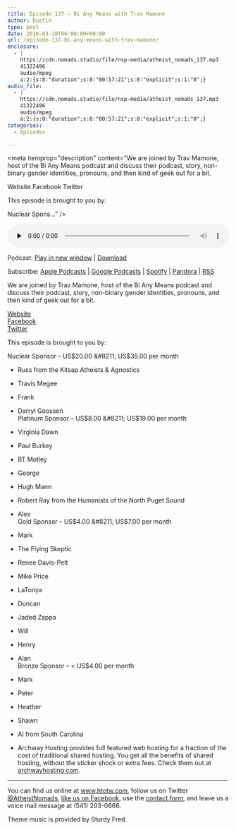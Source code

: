 ```yaml
---
title: Episode 137 – Bi Any Means with Trav Mamone
author: Dustin
type: post
date: 2016-03-10T06:00:00+00:00
url: /episode-137-bi-any-means-with-trav-mamone/
enclosure:
  - |
    https://cdn.nomads.studio/file/nsp-media/atheist_nomads_137.mp3
    41322496
    audio/mpeg
    a:2:{s:8:"duration";s:8:"00:57:21";s:8:"explicit";s:1:"0";}
audio_file:
  - |
    https://cdn.nomads.studio/file/nsp-media/atheist_nomads_137.mp3
    41322496
    audio/mpeg
    a:2:{s:8:"duration";s:8:"00:57:21";s:8:"explicit";s:1:"0";}
categories:
  - Episodes

---
```

<div itemscope itemtype="http://schema.org/AudioObject">
  <meta itemprop="name" content="Episode 137 &#8211; Bi Any Means with Trav Mamone" />
  
  <meta itemprop="uploadDate" content="2016-03-09T23:00:00-07:00" />
  
  <meta itemprop="encodingFormat" content="audio/mpeg" />
  
  <meta itemprop="duration" content="PT57M21S" />
  
  <meta itemprop="description" content="We are joined by Trav Mamone, host of the Bi Any Means podcast and discuss their podcast, story, non-binary gender identities, pronouns, and then kind of geek out for a bit.

Website
Facebook
Twitter

This episode is brought to you by:

Nuclear Spons..." />
  
  <meta itemprop="contentUrl" content="https://dts.podtrac.com/redirect.mp3/cdn.nomads.studio/file/nsp-media/atheist_nomads_137.mp3" />
  
  <meta itemprop="contentSize" content="39.4" />
  </p> 
  
  <div class="powerpress_player" id="powerpress_player_8395">
    <audio class="wp-audio-shortcode" id="audio-5099-139" preload="none" style="width: 100%;" controls="controls"><source type="audio/mpeg" src="https://dts.podtrac.com/redirect.mp3/cdn.nomads.studio/file/nsp-media/atheist_nomads_137.mp3?_=139" /><a href="https://dts.podtrac.com/redirect.mp3/cdn.nomads.studio/file/nsp-media/atheist_nomads_137.mp3">https://dts.podtrac.com/redirect.mp3/cdn.nomads.studio/file/nsp-media/atheist_nomads_137.mp3</a></audio>
  </div>
</div>

<p class="powerpress_links powerpress_links_mp3">
  Podcast: <a href="https://dts.podtrac.com/redirect.mp3/cdn.nomads.studio/file/nsp-media/atheist_nomads_137.mp3" class="powerpress_link_pinw" target="_blank" title="Play in new window" onclick="return powerpress_pinw('https://htotw.com/?powerpress_pinw=5099-podcast');" rel="nofollow">Play in new window</a> | <a href="https://dts.podtrac.com/redirect.mp3/cdn.nomads.studio/file/nsp-media/atheist_nomads_137.mp3" class="powerpress_link_d" title="Download" rel="nofollow" download="atheist_nomads_137.mp3">Download</a>
</p>

<p class="powerpress_links powerpress_subscribe_links">
  Subscribe: <a href="https://podcasts.apple.com/us/podcast/humanists-take-on-the-world/id530050098?mt=2&ls=1" class="powerpress_link_subscribe powerpress_link_subscribe_itunes" target="_blank" title="Subscribe on Apple Podcasts" rel="nofollow">Apple Podcasts</a> | <a href="https://www.google.com/podcasts?feed=aHR0cDovL2F0aGVpc3Rub21hZHMubGlic3luLmNvbS9yc3M%3D" class="powerpress_link_subscribe powerpress_link_subscribe_googleplay" target="_blank" title="Subscribe on Google Podcasts" rel="nofollow">Google Podcasts</a> | <a href="https://open.spotify.com/show/3LzK2xZGike6Tc1GEMtMbr?si=LieN9SNuTpq96smuaUsH8A" class="powerpress_link_subscribe powerpress_link_subscribe_spotify" target="_blank" title="Subscribe on Spotify" rel="nofollow">Spotify</a> | <a href="https://www.pandora.com/podcast/atheist-nomads/PC:10122?corr=62071012&part=ug" class="powerpress_link_subscribe powerpress_link_subscribe_pandora" target="_blank" title="Subscribe on Pandora" rel="nofollow">Pandora</a> | <a href="https://htotw.com/feed/podcast/" class="powerpress_link_subscribe powerpress_link_subscribe_rss" target="_blank" title="Subscribe via RSS" rel="nofollow">RSS</a>
</p>

We are joined by Trav Mamone, host of the Bi Any Means podcast and discuss their podcast, story, non-binary gender identities, pronouns, and then kind of geek out for a bit.

<a href="http://www.bianymeans.com/" target="_blank" rel="noopener">Website</a>  
<a href="https://www.facebook.com/bianymeanspodcast/" target="_blank" rel="noopener">Facebook</a>  
<a href="https://twitter.com/tmamone" target="_blank" rel="noopener">Twitter</a>

This episode is brought to you by:

Nuclear Sponsor &#8211; US$20.00 &#8211; US$35.00 per month  
* Russ from the Kitsap Atheists & Agnostics  
* Travis Megee  
* Frank  
* Darryl Goossen  
Platinum Sponsor &#8211; US$8.00 &#8211; US$19.00 per month  
* Virginia Dawn  
* Paul Burkey  
* BT Motley  
* George  
* Hugh Mann  
* Robert Ray from the Humanists of the North Puget Sound  
* Alex  
Gold Sponsor &#8211; US$4.00 &#8211; US$7.00 per month  
* Mark  
* The Flying Skeptic  
* Renee Davis-Pelt  
* Mike Price  
* LaTonya  
* Duncan  
* Jaded Zappa  
* Will  
* Henry  
* Alan  
Bronze Sponsor &#8211; < US$4.00 per month  
* Mark  
* Peter  
* Heather  
* Shawn  
* Al from South Carolina

* Archway Hosting provides full featured web hosting for a fraction of the cost of traditional shared hosting. You get all the benefits of shared hosting, without the sticker shock or extra fees. Check them out at <a href="http://archwayhosting.com/" target="_blank" rel="noopener">archwayhosting.com</a>.

<hr width="500" />

You can find us online at <a href="https://www.htotw.com/" target="_blank" rel="noopener">www.htotw.com</a>, follow us on Twitter <a href="https://twitter.com/AtheistNomads" target="_blank" rel="noopener">@AtheistNomads</a>, <a href="https://htotw.com/facebook" target="_blank" rel="noopener">like us on Facebook</a>, use the [contact form](https://htotw.com/contact), and leave us a voice mail message at (541) 203-0666.

Theme music is provided by Sturdy Fred.